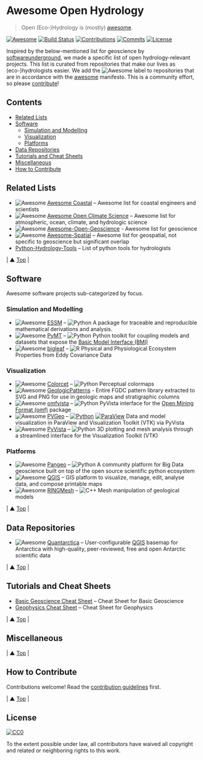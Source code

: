 # Awesome Open Hydrology
<a name="awesome-open-hydrology"></a>
> Open (Eco-)Hydrology is (mostly) [awesome](awesome.md).

[![Awesome](https://cdn.rawgit.com/sindresorhus/awesome/d7305f38d29fed78fa85652e3a63e154dd8e8829/media/badge.svg)](https://github.com/sindresorhus/awesome) [![Build Status](https://travis-ci.org/Open-Environmental-Science/awesome-open-hydrology.svg?branch=master)](https://travis-ci.org/Open-Environmental-Science/awesome-open-hydrology) [![Contributions](https://img.shields.io/github/issues-pr-closed-raw/Open-Environmental-Science/awesome-open-hydrology.svg?label=contributions)](https://github.com/Open-Environmental-Science/awesome-open-hydrology/pulls) [![Commits](https://img.shields.io/github/last-commit/Open-Environmental-Science/awesome-open-hydrology.svg?label=last%20contribution)](https://github.com/Open-Environmental-Science/awesome-open-hydrology/commits/master) [![License](https://img.shields.io/github/license/Open-Environmental-Science/awesome-open-hydrology.svg)](https://github.com/Open-Environmental-Science/awesome-open-hydrology/blob/master/LICENSE)

Inspired by the below-mentioned list for geoscience by [softwareunderground](https://github.com/softwareunderground), we made a specific list of open hydrology-relevant projects. This list is curated from repositories that make our lives as (eco-)hydrologists easier. We add the ![Awesome](media/icon/awesome.png) label to repositories that are in accordance with the [awesome](awesome.md) manifesto. This is a community effort, so please [contribute](contributing.md)!

## Contents
- [Related Lists](#related-lists)
- [Software](#software)
    - [Simulation and Modelling](#simulation-and-modelling)
    - [Visualization](#visualization)
    - [Platforms](#platforms)
- [Data Repositories](#data-repositories)
- [Tutorials and Cheat Sheets](#tutorials-and-cheat-sheets)
- [Miscellaneous](#miscellaneous)
- [How to Contribute](#how-to-contribute)

## Related Lists
<a name="related-lists"></a>

- ![Awesome](media/icon/awesome.png) [Awesome Coastal](https://github.com/chrisleaman/awesome-coastal) – Awesome list for coastal engineers and scientists
- ![Awesome](media/icon/awesome.png) [Awesome Open Climate Science](https://github.com/pangeo-data/awesome-open-climate-science) –  Awesome list for atmospheric, ocean, climate, and hydrologic science
- ![Awesome](media/icon/awesome.png) [Awesome-Open-Geoscience](https://github.com/softwareunderground/awesome-open-geoscience) - Awesome list for geoscience
- ![Awesome](media/icon/awesome.png) [Awesome-Spatial](https://github.com/RoboDonut/awesome-spatial) –  Awesome list for geospatial, not specific to geoscience but significant overlap
- [Python-Hydrology-Tools](https://github.com/raoulcollenteur/Python-Hydrology-Tools) –  List of python tools for hydrologists

| ▲ [Top](#awesome-open-hydrology) |

## Software
<a name="software"></a>
Awesome software projects sub-categorized by focus.

### Simulation and Modelling
<a name="simulation-and-modelling"></a>

- ![Awesome](media/icon/awesome.png) [ESSM](https://github.com/environmentalscience/essm) – ![Python](media/icon/python.png) A package for traceable and reproducible mathematical derivations and analysis.
- ![Awesome](media/icon/awesome.png) [PyMT](https://github.com/csdms/pymt) – ![Python](media/icon/python.png) Python toolkit for coupling models and datasets that expose the [Basic Model Interface (BMI)](https://github.com/csdms/bmi)
- ![Awesome](media/icon/awesome.png) [bigleaf](https://bitbucket.org/juergenknauer/bigleaf/src/master/) – ![R](media/icon/r.png) Physical and Physiological Ecosystem Properties from Eddy Covariance Data

### Visualization
<a name="visualization"></a>

- ![Awesome](media/icon/awesome.png) [Colorcet](https://github.com/holoviz/colorcet) – ![Python](media/icon/python.png) Perceptual colormaps 
- ![Awesome](media/icon/awesome.png) [GeologicPatterns](https://github.com/davenquinn/geologic-patterns) - Entire FGDC pattern library extracted to SVG and PNG for use in geologic maps and stratigraphic columns 
- ![Awesome](media/icon/awesome.png) [omfvista](https://github.com/OpenGeoVis/omfvista) – ![Python](media/icon/python.png) PyVista interface for the [Open Mining Format (omf)](#miscellaneous) package 
- ![Awesome](media/icon/awesome.png) [PVGeo](https://github.com/OpenGeoVis/PVGeo) – [![Python](media/icon/python.png)](https://pypi.org/project/PVGeo/) [![ParaView](media/icon/paraview.png)](https://www.paraview.org) Data and model visualization in ParaView and Visualization Toolkit (VTK) via PyVista 
- ![Awesome](media/icon/awesome.png) [PyVista](https://github.com/pyvista/pyvista) – ![Python](media/icon/python.png) 3D plotting and mesh analysis through a streamlined interface for the Visualization Toolkit (VTK) 

### Platforms
<a name="platforms"></a>

- ![Awesome](media/icon/awesome.png) [Pangeo](https://pangeo.io/) – ![Python](media/icon/python.png) A community platform for Big Data geoscience built on top of the open source scientific python ecosystem 
- ![Awesome](media/icon/awesome.png) [QGIS](http://www.qgis.com/) – GIS platform to visualize, manage, edit, analyse data, and compose printable maps 
- ![Awesome](media/icon/awesome.png) [RINGMesh](https://github.com/ringmesh/RINGMesh) – ![C++](media/icon/cplusplus.png) Mesh manipulation of geological models 

| ▲ [Top](#awesome-open-hydrology) |

## Data Repositories
<a name="data-repositories"></a>

- ![Awesome](media/icon/awesome.png) [Quantarctica](https://www.npolar.no/quantarctica/) – User-configurable [QGIS](#platforms) basemap for Antarctica with high-quality, peer-reviewed, free and open Antarctic scientific data 

| ▲ [Top](#awesome-open-hydrology) |

## Tutorials and Cheat Sheets
<a name="tutorials-and-cheat-sheets"></a>

- [Basic Geoscience Cheat Sheet](https://static.squarespace.com/static/549dcda5e4b0a47d0ae1db1e/54a06d6ee4b0d158ed95f696/54a06d6fe4b0d158ed95fff0/1295033898443/Cheatsheet_basic.pdf) – Cheat Sheet for Basic Geoscience
- [Geophysics Cheat Sheet](https://static.squarespace.com/static/549dcda5e4b0a47d0ae1db1e/54a06d6ee4b0d158ed95f696/54a06d70e4b0d158ed9603f5/1350658645407/Cheatsheet_geophysics.pdf) – Cheat Sheet for Geophysics


| ▲ [Top](#awesome-open-hydrology) |

## Miscellaneous
<a name="miscellaneous"></a>


| ▲ [Top](#awesome-open-hydrology) |

## How to Contribute
<a name="how-to-contribute"></a>

Contributions welcome! Read the [contribution guidelines](contributing.md) first.

| ▲ [Top](#awesome-open-hydrology) |

## License

[![CC0](http://mirrors.creativecommons.org/presskit/buttons/88x31/svg/cc-zero.svg)](https://creativecommons.org/publicdomain/zero/1.0/)

To the extent possible under law, all contributors have waived all copyright and
related or neighboring rights to this work.